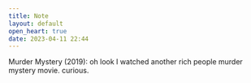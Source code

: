 ```yaml
---
title: Note
layout: default
open_heart: true
date: 2023-04-11 22:44
---
```


Murder Mystery (2019): oh look I watched another rich people murder mystery movie. curious.
